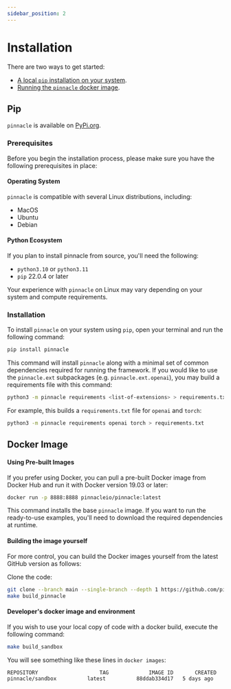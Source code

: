 ```yaml
---
sidebar_position: 2
---
```


# Installation

There are two ways to get started:

- [A local `pip` installation on your system](#pip).
- [Running the `pinnacle` docker image](#docker-image).

## Pip

`pinnacle` is available on [PyPi.org](https://pypi.org/project/pinnacle/).

### Prerequisites

Before you begin the installation process, please make sure you have the following prerequisites in place:

#### Operating System

`pinnacle` is compatible with several Linux distributions, including:

- MacOS
- Ubuntu
- Debian

#### Python Ecosystem

If you plan to install pinnacle from source, you'll need the following:

- `python3.10` or `python3.11`
- `pip` 22.0.4 or later

Your experience with `pinnacle` on Linux may vary depending on your system and compute requirements.

### Installation

To install `pinnacle` on your system using `pip`, open your terminal and run the following command:

```bash
pip install pinnacle
```

This command will install `pinnacle` along with a minimal set of common dependencies required for running the framework.
If you would like to use the `pinnacle.ext` subpackages (e.g. `pinnacle.ext.openai`), you may build a requirements file
with this command:

```bash
python3 -m pinnacle requirements <list-of-extensions> > requirements.txt
```

For example, this builds a `requirements.txt` file for `openai` and `torch`:

```bash
python3 -m pinnacle requirements openai torch > requirements.txt
```

## Docker Image

#### Using Pre-built Images

If you prefer using Docker, you can pull a pre-built Docker image from Docker Hub and run it with Docker version 19.03 or later:

```bash
docker run -p 8888:8888 pinnacleio/pinnacle:latest
```

This command installs the base `pinnacle` image. If you want to run the ready-to-use examples, you'll need to download the required  dependencies at runtime. 


#### Building the image yourself

For more control, you can build the Docker images yourself from the latest GitHub version as follows:

Clone the code:

```bash
git clone --branch main --single-branch --depth 1 https://github.com/pinnacle/pinnacle.git
make build_pinnacle
```

#### Developer's docker image and environment

If you wish to use your local copy of code with a docker build, execute the following command:

```bash
make build_sandbox
```

You will see something like these lines in `docker images`:

```bash
REPOSITORY                    TAG             IMAGE ID       CREATED        SIZE
pinnacle/sandbox          latest          88ddab334d17   5 days ago     2.69GB
```